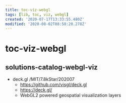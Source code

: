 ```yaml
---
title: toc-viz-webgl
tags: [lib, toc, viz, webgl]
created: '2020-07-17T13:33:55.480Z'
modified: '2020-08-02T08:58:20.278Z'
---
```


# toc-viz-webgl

## solutions-catalog-webgl-viz

- deck.gl /MIT/7.8kStar/202007
  - https://github.com/visgl/deck.gl
  - https://deck.gl/
  - WebGL2 powered geospatial visualization layers
